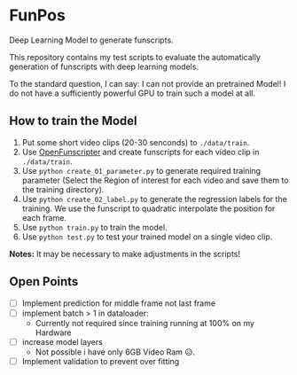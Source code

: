 # FunPos

Deep Learning Model to generate funscripts.

This repository contains my test scripts to evaluate the automatically generation of funscripts with deep learning models.

To the standard question, I can say: I can not provide an pretrained Model! I do not have a sufficiently powerful GPU to train such a model at all.

## How to train the Model

1. Put some short video clips (20-30 senconds) to `./data/train`.
2. Use [OpenFunscripter](https://github.com/OpenFunscripter/OFS) and create funscripts for each video clip in `./data/train`.
3. Use `python create_01_parameter.py` to generate required training parameter (Select the Region of interest for each video and save them to the training directory).
4. Use `python create_02_label.py` to generate the regression labels for the training. We use the funscript to quadratic interpolate the position for each frame.
5. Use `python train.py` to train the model.
6. Use `python test.py` to test your trained model on a single video clip.

**Notes:** It may be necessary to make adjustments in the scripts!

## Open Points

- [ ] Implement prediction for middle frame not last frame
- [ ] implement batch > 1 in dataloader:
  - Currently not required since training running at 100% on my Hardware
- [ ] increase model layers
  - Not possible i have only 6GB Video Ram 😥.
- [ ] Implement validation to prevent over fitting
